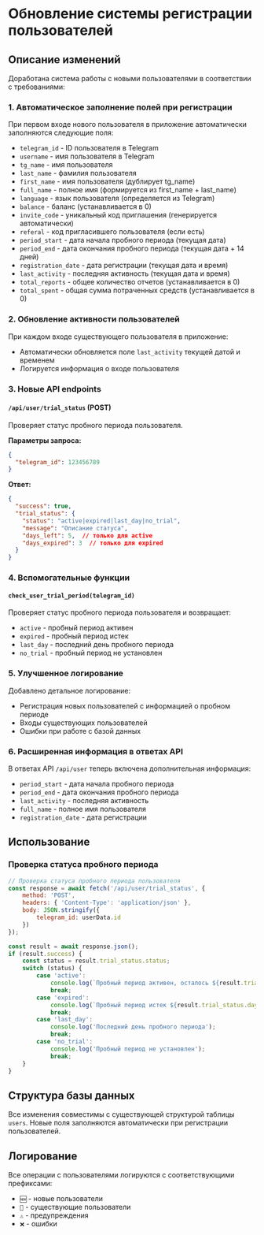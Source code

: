 # Обновление системы регистрации пользователей

## Описание изменений

Доработана система работы с новыми пользователями в соответствии с требованиями:

### 1. Автоматическое заполнение полей при регистрации

При первом входе нового пользователя в приложение автоматически заполняются следующие поля:

- `telegram_id` - ID пользователя в Telegram
- `username` - имя пользователя в Telegram
- `tg_name` - имя пользователя
- `last_name` - фамилия пользователя
- `first_name` - имя пользователя (дублирует tg_name)
- `full_name` - полное имя (формируется из first_name + last_name)
- `language` - язык пользователя (определяется из Telegram)
- `balance` - баланс (устанавливается в 0)
- `invite_code` - уникальный код приглашения (генерируется автоматически)
- `referal` - код пригласившего пользователя (если есть)
- `period_start` - дата начала пробного периода (текущая дата)
- `period_end` - дата окончания пробного периода (текущая дата + 14 дней)
- `registration_date` - дата регистрации (текущая дата и время)
- `last_activity` - последняя активность (текущая дата и время)
- `total_reports` - общее количество отчетов (устанавливается в 0)
- `total_spent` - общая сумма потраченных средств (устанавливается в 0)

### 2. Обновление активности пользователей

При каждом входе существующего пользователя в приложение:
- Автоматически обновляется поле `last_activity` текущей датой и временем
- Логируется информация о входе пользователя

### 3. Новые API endpoints

#### `/api/user/trial_status` (POST)
Проверяет статус пробного периода пользователя.

**Параметры запроса:**
```json
{
  "telegram_id": 123456789
}
```

**Ответ:**
```json
{
  "success": true,
  "trial_status": {
    "status": "active|expired|last_day|no_trial",
    "message": "Описание статуса",
    "days_left": 5,  // только для active
    "days_expired": 3  // только для expired
  }
}
```

### 4. Вспомогательные функции

#### `check_user_trial_period(telegram_id)`
Проверяет статус пробного периода пользователя и возвращает:
- `active` - пробный период активен
- `expired` - пробный период истек
- `last_day` - последний день пробного периода
- `no_trial` - пробный период не установлен

### 5. Улучшенное логирование

Добавлено детальное логирование:
- Регистрация новых пользователей с информацией о пробном периоде
- Входы существующих пользователей
- Ошибки при работе с базой данных

### 6. Расширенная информация в ответах API

В ответах API `/api/user` теперь включена дополнительная информация:
- `period_start` - дата начала пробного периода
- `period_end` - дата окончания пробного периода
- `last_activity` - последняя активность
- `full_name` - полное имя пользователя
- `registration_date` - дата регистрации

## Использование

### Проверка статуса пробного периода

```javascript
// Проверка статуса пробного периода пользователя
const response = await fetch('/api/user/trial_status', {
    method: 'POST',
    headers: { 'Content-Type': 'application/json' },
    body: JSON.stringify({
        telegram_id: userData.id
    })
});

const result = await response.json();
if (result.success) {
    const status = result.trial_status.status;
    switch (status) {
        case 'active':
            console.log(`Пробный период активен, осталось ${result.trial_status.days_left} дней`);
            break;
        case 'expired':
            console.log(`Пробный период истек ${result.trial_status.days_expired} дней назад`);
            break;
        case 'last_day':
            console.log('Последний день пробного периода');
            break;
        case 'no_trial':
            console.log('Пробный период не установлен');
            break;
    }
}
```

## Структура базы данных

Все изменения совместимы с существующей структурой таблицы `users`. Новые поля заполняются автоматически при регистрации пользователей.

## Логирование

Все операции с пользователями логируются с соответствующими префиксами:
- `🆕` - новые пользователи
- `👤` - существующие пользователи
- `⚠️` - предупреждения
- `❌` - ошибки
